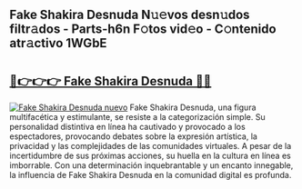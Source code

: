 ## Fake Shakira Desnuda N𝚞𝚎vos desn𝚞dos filtr𝚊dos - Parts-h6n F𝚘tos vid𝚎o - C𝚘ntenido atr𝚊ctivo 1WGbE

# <h2><a href="http://mb80bx.tromn.icu/?c=Fake+Shakira+Desnuda">🔗👉👉👉 Fake Shakira Desnuda 🔗🔗</a></h2>

[![Fake Shakira Desnuda nuevo](https://i.imgur.com/pEAQMta.gif)](http://mb80bx.tromn.icu/?c=Fake+Shakira+Desnuda)
Fake Shakira Desnuda, una figura multifacética y estimulante, se resiste a la categorización simple. Su personalidad distintiva en línea ha cautivado y provocado a los espectadores, provocando debates sobre la expresión artística, la privacidad y las complejidades de las comunidades virtuales. A pesar de la incertidumbre de sus próximas acciones, su huella en la cultura en línea es imborrable. Con una determinación inquebrantable y un encanto innegable, la influencia de Fake Shakira Desnuda en la comunidad digital es profunda.
